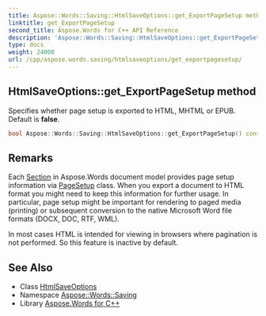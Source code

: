 ```yaml
---
title: Aspose::Words::Saving::HtmlSaveOptions::get_ExportPageSetup method
linktitle: get_ExportPageSetup
second_title: Aspose.Words for C++ API Reference
description: 'Aspose::Words::Saving::HtmlSaveOptions::get_ExportPageSetup method. Specifies whether page setup is exported to HTML, MHTML or EPUB. Default is false in C++.'
type: docs
weight: 24000
url: /cpp/aspose.words.saving/htmlsaveoptions/get_exportpagesetup/
---
```

## HtmlSaveOptions::get_ExportPageSetup method


Specifies whether page setup is exported to HTML, MHTML or EPUB. Default is **false**.

```cpp
bool Aspose::Words::Saving::HtmlSaveOptions::get_ExportPageSetup() const
```

## Remarks


Each [Section](../../../aspose.words/section/) in Aspose.Words document model provides page setup information via [PageSetup](../../../aspose.words/pagesetup/) class. When you export a document to HTML format you might need to keep this information for further usage. In particular, page setup might be important for rendering to paged media (printing) or subsequent conversion to the native Microsoft Word file formats (DOCX, DOC, RTF, WML).

In most cases HTML is intended for viewing in browsers where pagination is not performed. So this feature is inactive by default. 
## See Also

* Class [HtmlSaveOptions](../)
* Namespace [Aspose::Words::Saving](../../)
* Library [Aspose.Words for C++](../../../)
